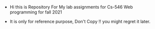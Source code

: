 * Hi this is Repository For My lab assignments for Cs-546 Web programming for fall 2021

* It is only for reference purpose, Don't Copy !! you might regret it later.
